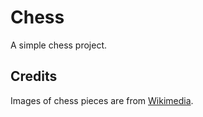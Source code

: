 # Chess

A simple chess project.

## Credits

Images of chess pieces are from [Wikimedia](https://commons.wikimedia.org/wiki/Category:SVG_chess_pieces).